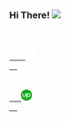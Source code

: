 ### Hi There! <img src="https://media.giphy.com/media/hvRJCLFzcasrR4ia7z/giphy.gif" width="25px">

<code>
  <a href="https://www.instagram.com/davidzatica/">
    <img width="20px" height="20px" src="icons8-instagram-50.png">
  </a>
</code>

<code>
  <a href="https://www.upwork.com/freelancers/~019b064b90080117c9">
   <img width="20px" height="20px" src="upwork logo.png">
  </a>
</code>
